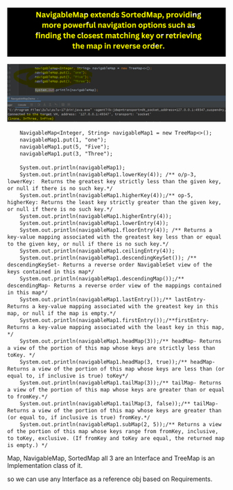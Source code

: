 
![img.png](img.png)

![img_1.png](img_1.png)



        NavigableMap<Integer, String> navigableMap1 = new TreeMap<>();
        navigableMap1.put(1, "one");
        navigableMap1.put(5, "Five");
        navigableMap1.put(3, "Three");

        System.out.println(navigableMap1);
        System.out.println(navigableMap1.lowerKey(4)); /** o/p-3, lowerKey:  Returns the greatest key strictly less than the given key, or null if there is no such key.*/
        System.out.println(navigableMap1.higherKey(4));/** op-5, higherKey: Returns the least key strictly greater than the given key, or null if there is no such key.*/
        System.out.println(navigableMap1.higherEntry(4));
        System.out.println(navigableMap1.lowerEntry(4));
        System.out.println(navigableMap1.floorEntry(4)); /** Returns a key-value mapping associated with the greatest key less than or equal to the given key, or null if there is no such key.*/
        System.out.println(navigableMap1.ceilingEntry(4));
        System.out.println(navigableMap1.descendingKeySet()); /** descendingKeySet- Returns a reverse order NavigableSet view of the keys contained in this map*/
        System.out.println(navigableMap1.descendingMap());/** descendingMap- Returns a reverse order view of the mappings contained in this map*/
        System.out.println(navigableMap1.lastEntry());/** lastEntry- Returns a key-value mapping associated with the greatest key in this map, or null if the map is empty.*/
        System.out.println(navigableMap1.firstEntry());/**firstEntry- Returns a key-value mapping associated with the least key in this map, */
        System.out.println(navigableMap1.headMap(3));/** headMap- Returns a view of the portion of this map whose keys are strictly less than toKey. */
        System.out.println(navigableMap1.headMap(3, true));/** headMap-Returns a view of the portion of this map whose keys are less than (or equal to, if inclusive is true) toKey*/
        System.out.println(navigableMap1.tailMap(3));/** tailMap- Returns a view of the portion of this map whose keys are greater than or equal to fromKey.*/
        System.out.println(navigableMap1.tailMap(3, false));/** tailMap- Returns a view of the portion of this map whose keys are greater than (or equal to, if inclusive is true) fromKey.*/
        System.out.println(navigableMap1.subMap(2, 5));/** Returns a view of the portion of this map whose keys range from fromKey, inclusive, to toKey, exclusive. (If fromKey and toKey are equal, the returned map is empty.) */



Map, NavigableMap, SortedMap all 3 are an Interface and TreeMap is an Implementation class of it.

so we can use any Interface as a reference obj based on Requirements.


